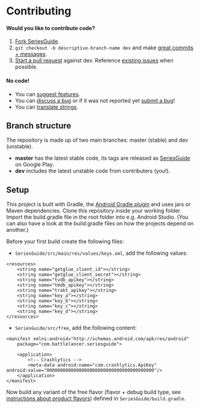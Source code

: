 Contributing
============

#### Would you like to contribute code?

1. [Fork SeriesGuide][11].
2. `git checkout -b descriptive-branch-name dev` and make [great commits + messages][10].
3. [Start a pull request][6] against dev. Reference [existing issues][7] when possible.

#### No code!
* You can [suggest features][9].
* You can [discuss a bug][7] or if it was not reported yet [submit a bug][8]!
* You can [translate strings][4].

Branch structure
----------------

The repository is made up of two main branches: master (stable) and dev (unstable).

* **master** has the latest stable code, its tags are released as [SeriesGuide][1] on Google Play.
* **dev** includes the latest unstable code from contributers (you!).

Setup
-----

This project is built with Gradle, the [Android Gradle plugin][3] and uses jars or Maven dependencies. Clone this repository inside your working folder. Import the build.gradle file in the root folder into e.g. Android Studio. (You can also have a look at the build.gradle files on how the projects depend on another.)

Before your first build create the following files:

* `SeriesGuide/src/main/res/values/keys.xml`, add the following values:
```
<resources>
    <string name="getglue_client_id"></string>
    <string name="getglue_client_secret"></string>
    <string name="tvdb_apikey"></string>
    <string name="tmdb_apikey"></string>
    <string name="trakt_apikey"></string>
    <string name="key_a"></string>
    <string name="key_b"></string>
    <string name="key_c"></string>
    <string name="key_d"></string>
</resources>
```

* `SeriesGuide/src/free`, add the following content:
```
<manifest xmlns:android="http://schemas.android.com/apk/res/android"
    package="com.battlelancer.seriesguide">

    <application>
        <!-- Crashlytics -->
        <meta-data android:name="com.crashlytics.ApiKey" android:value="0000000000000000000000000000000000000000"/>
    </application>
</manifest>
```

Now build any variant of the free flavor (flavor + debug build type, see [instructions about product flavors][5]) defined in `SeriesGuide/build.gradle`.

 [1]: https://play.google.com/store/apps/details?id=com.battlelancer.seriesguide
 [2]: https://github.com/UweTrottmann/SeriesGuide/wiki/Beta
 [3]: http://tools.android.com/tech-docs/new-build-system/user-guide
 [4]: http://crowdin.net/project/seriesguide-translations
 [5]: http://tools.android.com/tech-docs/new-build-system/user-guide#TOC-Product-flavors
 [6]: https://github.com/UweTrottmann/SeriesGuide/compare
 [7]: https://github.com/UweTrottmann/SeriesGuide/issues
 [8]: https://github.com/UweTrottmann/SeriesGuide/issues/new
 [9]: https://seriesguide.uservoice.com/forums/189742-general
 [10]: http://robots.thoughtbot.com/post/48933156625/5-useful-tips-for-a-better-commit-message
 [11]: https://github.com/UweTrottmann/SeriesGuide/fork